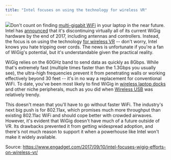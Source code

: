 ```yaml
---
title: "Intel focuses on using the technology for wireless VR"
---
```


![](https://o.aolcdn.com/images/dims?quality=100&image_uri=https%3A%2F%2Fo.aolcdn.com%2Fimages%2Fdims%3Fcrop%3D1600%252C900%252C0%252C0%26quality%3D85%26format%3Djpg%26resize%3D1600%252C900%26image_uri%3Dhttp%253A%252F%252Fo.aolcdn.com%252Fhss%252Fstorage%252Fmidas%252F1b3e263abb9e7c56e73fa8781f67f0ee%252F204783415%252FHTC%252BVive%252Bwireless%252B3.jpg%26client%3Da1acac3e1b3290917d92%26signature%3D56f10123ec7d91a89088849bdf9224608b0f11a8&client=cbc79c14efcebee57402&signature=88a1a5a98fe7a7eeef8a61a4a2214073437ac43c)Don't count on finding [multi-gigabit WiFi](https://www.engadget.com/2016/10/25/wigig-802-11ad-wifi-standard-certified/) in your laptop in the near future. Intel has [announced](http://www.anandtech.com/show/11829/intel-discontinues-wigig-cards-to-focus-on-vr) that it's discontinuing virtually all of its current WiGig hardware by the end of 2017, including antennas and controllers. Instead, the focus is on using the technology [for wireless VR](https://www.engadget.com/2017/06/14/intel-wireless-vr-htc-vive/) -- don't worry, Intel knows you hate tripping over cords. The news is unfortunate if you're a fan of WiGig's potential, but it's understandable given the practical reality.

WiGig relies on the 60GHz band to send data as quickly as 8Gbps. While that's extremely fast \(multiple times faster than the 1.3Gbps you usually see\), the ultra-high frequencies prevent it from penetrating walls or working effectively beyond 30 feet -- it's in no way a replacement for conventional WiFi. To date, you've been most likely to find WiGig in [wireless laptop docks](https://www.engadget.com/2013/02/25/dell-ships-its-wigig-based-wireless-dock-for-latitude/) and other niche peripherals, much as you did when [Wireless USB](https://www.engadget.com/2010/10/01/wireless-usb-reaches-revision-1-1-makes-for-smarter-and-more-ef/) was relatively trendy.

This doesn't mean that you'll have to go without faster WiFi. The industry's next big push is for 802.11ax, which promises much more throughput than existing 802.11ac WiFi and should cope better with crowded airwaves. However, it's evident that WiGig doesn't have much of a future outside of VR. Its drawbacks prevented it from getting widespread adoption, and there's not much reason to support it when a powerhouse like Intel won't make it widely available.

Source: https://www.engadget.com/2017/09/10/intel-focuses-wigig-efforts-on-wireless-vr/

